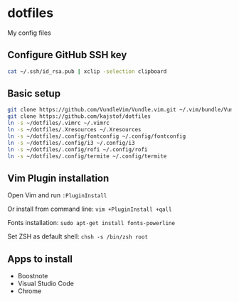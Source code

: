 # dotfiles

My config files

## Configure GitHub SSH key

```bash
cat ~/.ssh/id_rsa.pub | xclip -selection clipboard
```

## Basic setup

```bash
git clone https://github.com/VundleVim/Vundle.vim.git ~/.vim/bundle/Vundle.vim
git clone https://github.com/kajstof/dotfiles
ln -s ~/dotfiles/.vimrc ~/.vimrc
ln -s ~/dotfiles/.Xresources ~/.Xresources
ln -s ~/dotfiles/.config/fontconfig ~/.config/fontconfig
ln -s ~/dotfiles/.config/i3 ~/.config/i3
ln -s ~/dotfiles/.config/rofi ~/.config/rofi
ln -s ~/dotfiles/.config/termite ~/.config/termite
```

## Vim Plugin installation

Open Vim and run `:PluginInstall`

Or install from command line: `vim +PluginInstall +qall`

Fonts installation: `sudo apt-get install fonts-powerline`

Set ZSH as default shell: `chsh -s /bin/zsh root`

## Apps to install

- Boostnote
- Visual Studio Code
- Chrome
